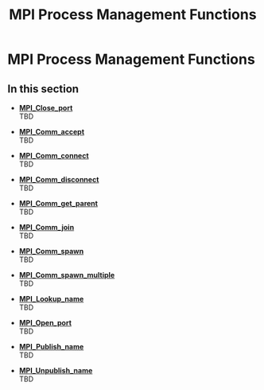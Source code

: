 ﻿---
title: MPI Process Management Functions
TOCTitle: MPI Process Management Functions
ms:assetid: 292FA830-813B-4128-AED1-E046EA603361
ms:mtpsurl: https://msdn.microsoft.com/en-us/library/Dn473448(v=VS.85)
ms:contentKeyID: 59360983
ms.date: 03/28/2018
mtps_version: v=VS.85
---

# MPI Process Management Functions

## In this section

  - [**MPI\_Close\_port**](mpi-close-port-function.md)  
    TBD

  - [**MPI\_Comm\_accept**](mpi-comm-accept-function.md)  
    TBD

  - [**MPI\_Comm\_connect**](mpi-comm-connect-function.md)  
    TBD

  - [**MPI\_Comm\_disconnect**](mpi-comm-disconnect-function.md)  
    TBD

  - [**MPI\_Comm\_get\_parent**](mpi-comm-get-parent-function.md)  
    TBD

  - [**MPI\_Comm\_join**](mpi-comm-join-function.md)  
    TBD

  - [**MPI\_Comm\_spawn**](mpi-comm-spawn-function.md)  
    TBD

  - [**MPI\_Comm\_spawn\_multiple**](mpi-comm-spawn-multiple-function.md)  
    TBD

  - [**MPI\_Lookup\_name**](mpi-lookup-name-function.md)  
    TBD

  - [**MPI\_Open\_port**](mpi-open-port-function.md)  
    TBD

  - [**MPI\_Publish\_name**](mpi-publish-name-function.md)  
    TBD

  - [**MPI\_Unpublish\_name**](mpi-unpublish-name-function.md)  
    TBD

